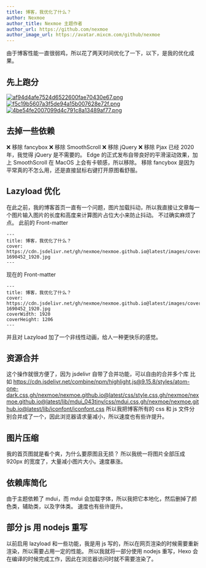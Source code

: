 ```yaml
---
title: 博客，我优化了什么？
author: Nexmoe
author_title: Nexmoe 主题作者
author_url: https://github.com/nexmoe
author_image_url: https://avatar.mixcm.com/github/nexmoe
---
```


由于博客性能一直很弱鸡，所以花了两天时间优化了一下，以下，是我的优化成果。

<!--more-->

## 先上跑分

[![af94d4afe7524d6522600fae70430e67.png](https://image.gslb.dawnlab.me/af94d4afe7524d6522600fae70430e67.png)](https://i.speed.moe/image/E3nH)
[![f5c19b5607a3f5de94a15b007628e72f.png](https://image.gslb.dawnlab.me/f5c19b5607a3f5de94a15b007628e72f.png)](https://i.speed.moe/image/E7B5)
[![4be54fe2007099d4c791c8a13489af77.png](https://image.gslb.dawnlab.me/4be54fe2007099d4c791c8a13489af77.png)](https://i.speed.moe/image/EQ6p)

## 去掉一些依赖

❌ 移除 fancybox
❌ 移除 SmoothScroll
❌ 移除 jQuery
❌ 移除 Pjax
已经 2020 年，我觉得 jQuery 是不需要的。
Edge 的正式发布自带良好的平滑滚动效果，加上 SmoothScroll 在 MacOS 上会有卡顿感，所以移除。
移除 fancybox 是因为平常真的不怎么用，还是直接鼠标右键打开原图看舒服。

## Lazyload 优化

在此之前，我的博客首页一直有一个问题，图片加载抖动，所以我直接让文章每一个图片输入图片的长度和高度来计算图片占位大小来防止抖动。
不过确实麻烦了点。
此前的 Front-matter

```
---
title: 博客，我优化了什么？
cover: https://cdn.jsdelivr.net/gh/nexmoe/nexmoe.github.io@latest/images/cover/compress/motorcycle-1690452_1920.jpg
---
```

现在的 Front-matter

```
---
title: 博客，我优化了什么？
cover: https://cdn.jsdelivr.net/gh/nexmoe/nexmoe.github.io@latest/images/cover/compress/motorcycle-1690452_1920.jpg
coverWidth: 1920
coverHeight: 1206
---
```

并且对 Lazyload 加了一个非线性动画，给人一种更快乐的感觉。

## 资源合并

这个操作就很方便了，因为 jsdelivr 自带了合并功能，可以自由的合并多个库
比如 https://cdn.jsdelivr.net/combine/npm/highlight.js@9.15.8/styles/atom-one-dark.css,gh/nexmoe/nexmoe.github.io@latest/css/style.css,gh/nexmoe/nexmoe.github.io@latest/lib/mdui_043tiny/css/mdui.css,gh/nexmoe/nexmoe.github.io@latest/lib/iconfont/iconfont.css
所以我把博客所有的 css 和 js 文件分别合并成了一个，因此浏览器请求量减小，所以速度也有些许提升。

## 图片压缩

我的首页图就是看个爽，为什么要原图且无损？
所以我统一将图片全部压成 920px 的宽度了，大量减小图片大小。速度暴涨。

## 依赖库简化

由于主题依赖了 mdui，而 mdui 会加载字体，所以我把它本地化，然后删掉了颜色类，辅助类，以及字体类。
速度也有些许提升。

## 部分 js 用 nodejs 重写

以前启用 lazyload 和一些功能，我是用 js 写的，所以在网页渲染的时候需要重新渲染，所以需要占用一定的性能。
所以我就将一部分使用 nodejs 重写，Hexo 会在编译的时候完成工作，因此在浏览器访问时就不需要渲染了。